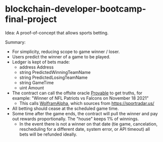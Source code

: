 # blockchain-developer-bootcamp-final-project

Idea: A proof-of-concept that allows sports betting.

Summary:

- For simplicity, reducing scope to game winner / loser.
- Users predict the winner of a game to be played.
- Ledger is kept of bets made:
  - address Address
  - string PredictedWinningTeamName
  - string PredictedLosingTeamName
  - string GameTime
  - uint Amount
- The contract can call the offsite oracle [Provable](https://app.provable.xyz/home/test_query#V29sZnJhbUFscGhh:V2lubmVyIG9mIE5GTCBQYXRyaW90cyB2cyBGYWxjb25zIG9uIE5vdmVtYmVyIDE4IDIwMjE=) to get truths, for example: "Winner of NFL Patriots vs Falcons on November 18 2021"
  - This calls [WolframAlpha](https://www.wolframalpha.com/input/?i=Winner+of+NFL+Patriots+vs+Falcons+on+November+18+2021), which sources from https://sportradar.us/
- All betting should cease at the scheduled game time.
- Some time after the game ends, the contract will pull the winner and pay out rewards proportionally.  The "house" keeps 1% of winnings.
  - In the event there is not a winner on that date (tie game, cancelation, rescheduling for a different date, system error, or API timeout) all bets will be refunded ideally.